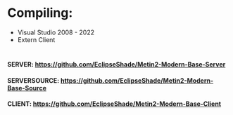 # Compiling:
- Visual Studio 2008 - 2022
- Extern Client
#

#### SERVER: https://github.com/EclipseShade/Metin2-Modern-Base-Server
#### SERVERSOURCE: https://github.com/EclipseShade/Metin2-Modern-Base-Source
#### CLIENT: https://github.com/EclipseShade/Metin2-Modern-Base-Client
